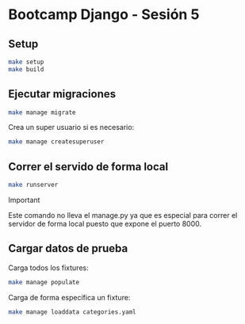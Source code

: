 # Bootcamp Django - Sesión 5

## Setup

```sh
make setup
make build
```

## Ejecutar migraciones

```sh
make manage migrate
```

Crea un super usuario si es necesario:

```sh
make manage createsuperuser
```

## Correr el servido de forma local

```sh
make runserver
```

> [!IMPORTANT]
> Este comando no lleva el manage.py ya que es especial
> para correr el servidor de forma local puesto que
> expone el puerto 8000.

## Cargar datos de prueba

Carga todos los fixtures:
```sh
make manage populate
```

Carga de forma específica un fixture:
```sh
make manage loaddata categories.yaml
```